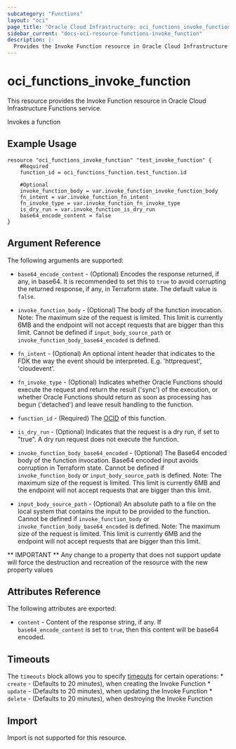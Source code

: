 ```yaml
---
subcategory: "Functions"
layout: "oci"
page_title: "Oracle Cloud Infrastructure: oci_functions_invoke_function"
sidebar_current: "docs-oci-resource-functions-invoke_function"
description: |-
  Provides the Invoke Function resource in Oracle Cloud Infrastructure Functions service
---
```


# oci_functions_invoke_function
This resource provides the Invoke Function resource in Oracle Cloud Infrastructure Functions service.

Invokes a function

## Example Usage

```hcl
resource "oci_functions_invoke_function" "test_invoke_function" {
	#Required
	function_id = oci_functions_function.test_function.id

	#Optional
	invoke_function_body = var.invoke_function_invoke_function_body
	fn_intent = var.invoke_function_fn_intent
	fn_invoke_type = var.invoke_function_fn_invoke_type
	is_dry_run = var.invoke_function_is_dry_run
	base64_encode_content = false
}
```

## Argument Reference

The following arguments are supported:

* `base64_encode_content` - (Optional) Encodes the response returned, if any, in base64. It is recommended to set this to `true` to avoid corrupting the returned response, if any, in Terraform state. The default value is `false`.
* `invoke_function_body` - (Optional) The body of the function invocation. Note: The maximum size of the request is limited. This limit is currently 6MB and the endpoint will not accept requests that are bigger than this limit. Cannot be defined if `input_body_source_path` or `invoke_function_body_base64_encoded` is defined.
* `fn_intent` - (Optional) An optional intent header that indicates to the FDK the way the event should be interpreted. E.g. 'httprequest', 'cloudevent'. 
* `fn_invoke_type` - (Optional) Indicates whether Oracle Functions should execute the request and return the result ('sync') of the execution,  or whether Oracle Functions should return as soon as processing has begun ('detached') and leave result handling to the function. 
* `function_id` - (Required) The [OCID](https://docs.cloud.oracle.com/iaas/Content/General/Concepts/identifiers.htm) of this function. 
* `is_dry_run` - (Optional) Indicates that the request is a dry run, if set to "true". A dry run request does not execute the function. 

* `invoke_function_body_base64_encoded` - (Optional) The Base64 encoded body of the function invocation. Base64 encoded input avoids corruption in Terraform state. Cannot be defined if `invoke_function_body` or `input_body_source_path` is defined. Note: The maximum size of the request is limited. This limit is currently 6MB and the endpoint will not accept requests that are bigger than this limit. 
* `input_body_source_path` - (Optional) An absolute path to a file on the local system that contains the input to be provided to the function. Cannot be defined if `invoke_function_body` or `invoke_function_body_base64_encoded` is defined. Note: The maximum size of the request is limited. This limit is currently 6MB and the endpoint will not accept requests that are bigger than this limit.

** IMPORTANT **
Any change to a property that does not support update will force the destruction and recreation of the resource with the new property values

## Attributes Reference

The following attributes are exported:

* `content` - Content of the response string, if any. If `base64_encode_content` is set to `true`, then this content will be base64 encoded.

## Timeouts

The `timeouts` block allows you to specify [timeouts](https://registry.terraform.io/providers/oracle/oci/latest/docs/guides/changing_timeouts) for certain operations:
	* `create` - (Defaults to 20 minutes), when creating the Invoke Function
	* `update` - (Defaults to 20 minutes), when updating the Invoke Function
	* `delete` - (Defaults to 20 minutes), when destroying the Invoke Function


## Import

Import is not supported for this resource.
